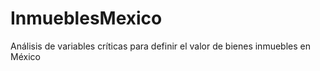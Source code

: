 # InmueblesMexico
Análisis de variables críticas para definir el valor de bienes inmuebles en México
